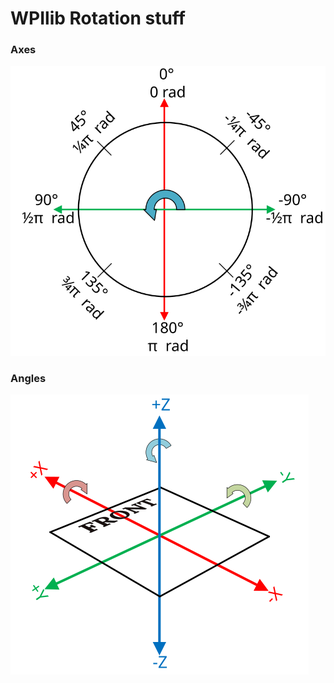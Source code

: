 # WPIlib Rotation stuff
### Axes
![rotation axes](krot.svg)
### Angles
![rotation angles](right_hand_rule.svg)
